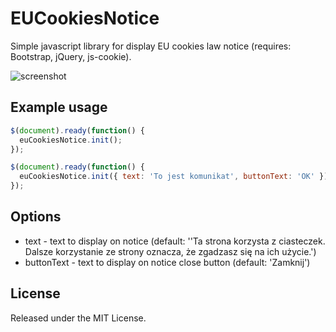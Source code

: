 # EUCookiesNotice

Simple javascript library for display EU cookies law notice (requires: Bootstrap, jQuery, js-cookie).

![screenshot](http://i.imgur.com/LPUwAzZ.png)


## Example usage 

```javascript
$(document).ready(function() {
  euCookiesNotice.init();
});
```

```javascript
$(document).ready(function() {
  euCookiesNotice.init({ text: 'To jest komunikat', buttonText: 'OK' });
});
```

## Options

* text - text to display on notice (default: ''Ta strona korzysta z ciasteczek. Dalsze korzystanie ze strony oznacza, że zgadzasz się na ich użycie.')
* buttonText - text to display on notice close button (default: 'Zamknij')

## License

Released under the MIT License.